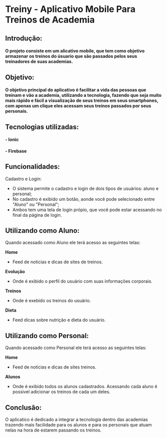 # Treiny - Aplicativo Mobile Para Treinos de Academia 

## Introdução:
#### O projeto consiste em um alicativo mobile, que tem como objetivo armazenar os treinos do úsuario que são passados pelos seus treinadores de suas academias.

## Objetivo:

#### O objetivo principal do aplicativo é facilitar a vida das pessoas que treinam e vão a academia, utilizando a tecnologia, fazendo que seja muito mais rápido e fácil a visualização de seus treinos em seus smartphones, com apenas um clique eles acessam seus treinos passados por seus personais. 

## Tecnologias utilizadas:

#### - Ionic
#### - Firebase

## Funcionalidades:

Cadastro e Login:
  - O sistema permite o cadastro e login de dois tipos de usuários: aluno e personal;
  - No cadastro é exibido um botão, aonde você pode selecionado entre "Aluno" ou "Personal";
  - Ambos tem uma tela de login própio, que você pode estar acessando no final da página de login.


## Utilizando como Aluno:

 Quando acessado como Aluno ele terá acesso as seguintes telas: 

  **Home**
  - Feed de noticias e dicas de sites de treinos.

  **Evolução**
  - Onde é exibido o perfil do usuário com suas informações corporais.

 **Treinos**
  - Onde é exebido os treinos do usuário.

 **Dieta**
 - Feed dicas sobre nutrição e dieta do usuário.

## Utilizando como Personal:

Quando acessado como Personal ele terá acesso as seguintes telas:

 **Home**
 - Feed de noticias e dicas de sites treinos.

 **Alunos**
 - Onde é exibido todos os alunos cadastrados. Acessando cada aluno é possivel adicionar os treinos de cada um deles.

## Conclusão:

O aplicatico é dedicado a integrar a tecnologia dentro das academias trazendo mais facilidade para os alunos e para os personais que atuam nelas na hora de estarem passando os treinos.


